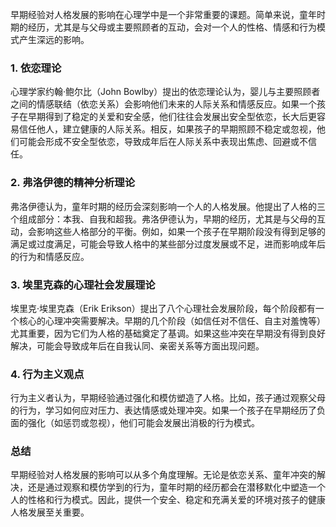 早期经验对人格发展的影响在心理学中是一个非常重要的课题。简单来说，童年时期的经历，尤其是与父母或主要照顾者的互动，会对一个人的性格、情感和行为模式产生深远的影响。

### 1. 依恋理论

心理学家约翰·鲍尔比（John Bowlby）提出的依恋理论认为，婴儿与主要照顾者之间的情感联结（依恋关系）会影响他们未来的人际关系和情感反应。如果一个孩子在早期得到了稳定的关爱和安全感，他们往往会发展出安全型依恋，长大后更容易信任他人，建立健康的人际关系。相反，如果孩子的早期照顾不稳定或忽视，他们可能会形成不安全型依恋，导致成年后在人际关系中表现出焦虑、回避或不信任。

### 2. 弗洛伊德的精神分析理论

弗洛伊德认为，童年时期的经历会深刻影响一个人的人格发展。他提出了人格的三个组成部分：本我、自我和超我。弗洛伊德认为，早期的经历，尤其是与父母的互动，会影响这些人格部分的平衡。例如，如果一个孩子在早期阶段没有得到足够的满足或过度满足，可能会导致人格中的某些部分过度发展或不足，进而影响成年后的行为和情感反应。

### 3. 埃里克森的心理社会发展理论

埃里克·埃里克森（Erik Erikson）提出了八个心理社会发展阶段，每个阶段都有一个核心的心理冲突需要解决。早期的几个阶段（如信任对不信任、自主对羞愧等）尤其重要，因为它们为人格的基础奠定了基调。如果这些冲突在早期没有得到良好解决，可能会导致成年后在自我认同、亲密关系等方面出现问题。

### 4. 行为主义观点

行为主义者认为，早期经验通过强化和模仿塑造了人格。比如，孩子通过观察父母的行为，学习如何应对压力、表达情感或处理冲突。如果一个孩子在早期经历了负面的强化（如惩罚或忽视），他们可能会发展出消极的行为模式。

### 总结

早期经验对人格发展的影响可以从多个角度理解。无论是依恋关系、童年冲突的解决，还是通过观察和模仿学到的行为，童年时期的经历都会在潜移默化中塑造一个人的性格和行为模式。因此，提供一个安全、稳定和充满关爱的环境对孩子的健康人格发展至关重要。
